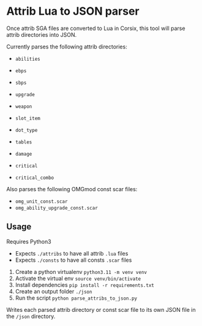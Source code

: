 # Attrib Lua to JSON parser
Once attrib SGA files are converted to Lua in Corsix, this tool will parse attrib directories into JSON.

Currently parses the following attrib directories:
- `abilities`
- `ebps`
- `sbps`
- `upgrade`
- `weapon`


- `slot_item`
- `dot_type`
- `tables`
- `damage`
- `critical`
- `critical_combo`

Also parses the following OMGmod const scar files:
- `omg_unit_const.scar`
- `omg_ability_upgrade_const.scar`


## Usage
Requires Python3

* Expects `./attribs` to have all attrib `.lua` files
* Expects `./consts` to have all consts `.scar` files

1. Create a python virtualenv `python3.11 -m venv venv`
2. Activate the virtual env `source venv/bin/activate`
3. Install dependencies `pip install -r requirements.txt`
4. Create an output folder `./json`
5. Run the script `python parse_attribs_to_json.py`

Writes each parsed attrib directory or const scar file to its own JSON file in the `/json` directory.

